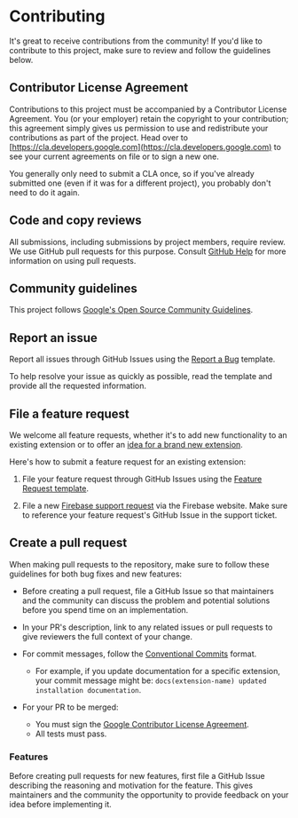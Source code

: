 # Contributing

It's great to receive contributions from the community! If you'd like to contribute to this project, make sure to review and follow the guidelines below.

## Contributor License Agreement

Contributions to this project must be accompanied by a Contributor License
Agreement. You (or your employer) retain the copyright to your contribution;
this agreement simply gives us permission to use and redistribute your contributions as
part of the project. Head over to [https://cla.developers.google.com](https://cla.developers.google.com) to see
your current agreements on file or to sign a new one.

You generally only need to submit a CLA once, so if you've already submitted one
(even if it was for a different project), you probably don't need to do it
again.

## Code and copy reviews

All submissions, including submissions by project members, require review. We
use GitHub pull requests for this purpose. Consult
[GitHub Help](https://help.github.com/articles/about-pull-requests/) for more
information on using pull requests.

## Community guidelines

This project follows [Google's Open Source Community
Guidelines](https://opensource.google.com/conduct/).

## Report an issue

Report all issues through GitHub Issues using the [Report a Bug](https://github.com/firebase/extensions/issues/new?template=bug.md) template.

To help resolve your issue as quickly as possible, read the template and provide all the requested information.

## File a feature request

We welcome all feature requests, whether it's to add new functionality to an existing extension or to offer an [idea for a brand new extension](https://firebase.google.com/support/troubleshooter/report/features/).

Here's how to submit a feature request for an existing extension:

1. File your feature request through GitHub Issues using the [Feature Request template](https://github.com/firebase/extensions/issues/new?template=fr.md).

1. File a new [Firebase support request](https://firebase.google.com/support/troubleshooter/report/features/) via the Firebase website. Make sure to reference your feature request's GitHub Issue in the support ticket.

## Create a pull request

When making pull requests to the repository, make sure to follow these guidelines for both bug fixes and new features:

- Before creating a pull request, file a GitHub Issue so that maintainers and the community can discuss the problem and potential solutions before you spend time on an implementation.
- In your PR's description, link to any related issues or pull requests to give reviewers the full context of your change.
- For commit messages, follow the [Conventional Commits](https://www.conventionalcommits.org/en/v1.0.0/) format.
  - For example, if you update documentation for a specific extension, your commit message might be: `docs(extension-name) updated installation documentation`.
- For your PR to be merged:

  - You must sign the [Google Contributor License Agreement](https://cla.developers.google.com/clas).
  - All tests must pass.

### Features

Before creating pull requests for new features, first file a GitHub Issue describing the reasoning and motivation for the feature. This gives maintainers and the community the opportunity to provide feedback on your idea before implementing it.
